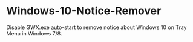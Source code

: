 # Windows-10-Notice-Remover
Disable GWX.exe auto-start to remove notice about Windows 10 on Tray Menu in Windows 7/8.
